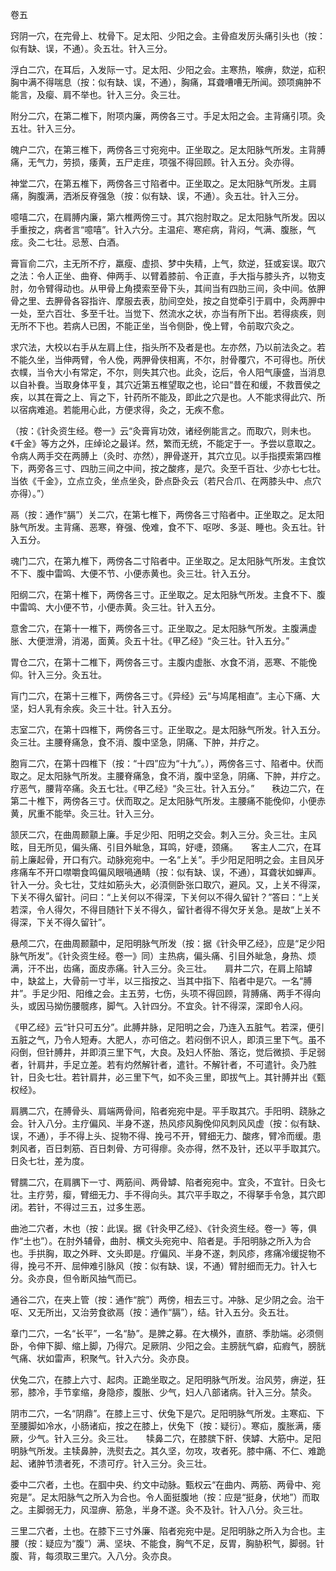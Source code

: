 卷五

窍阴一穴，在完骨上、枕骨下。足太阳、少阳之会。主骨疸发厉头痛引头也（按：似有缺、误，不通）。灸五壮。针入三分。

浮白二穴，在耳后，入发际一寸。足太阳、少阳之会。主寒热，喉痹，欬逆，疝积胸中满不得喘息（按：似有缺、误，不通），胸痛，耳聋嘈嘈无所闻。颈项痈肿不能言，及瘿、肩不举也。针入三分。灸三壮。

附分二穴，在第二椎下，附项内廉，两傍各三寸。手足太阳之会。主背痛引项。灸五壮。针入三分。

魄户二穴，在第三椎下，两傍各三寸宛宛中。正坐取之。足太阳脉气所发。主背膊痛，无气力，劳损，痿黄，五尸走疰，项强不得回顾。针入五分。灸亦得。

神堂二穴，在第五椎下，两傍各三寸陷者中。正坐取之。足太阳脉气所发。主肩痛，胸腹满，洒淅反脊强急（按：似有缺、误，不通）。灸五壮。针入三分。

噫嘻二穴，在肩膊内廉，第六椎两傍三寸。其穴抱肘取之。足太阳脉气所发。因以手重按之，病者言“噫嘻”。针入六分。主温疟、寒疟病，背闷，气满、腹胀，气痃。灸二七壮。忌葱、白酒。

膏盲俞二穴，主无所不疗，羸瘦、虚损、梦中失精，上气，欬逆，狂或妄误。取穴之法：令人正坐、曲脊、伸两手、以臂着膝前、令正直，手大指与膝头齐，以物支肘，勿令臂得动也。从甲骨上角摸索至骨下头，其间当有四肋三间，灸中间。依胛骨之里、去胛骨各容指许、摩服去表，肋间空处，按之自觉牵引于肩中，灸两胛中一处，至六百壮、多至千壮。当觉下、然流水之状，亦当有所下出。若得痰疾，则无所不下也。若病人已困，不能正坐，当令侧卧，俛上臂，令前取穴灸之。

求穴法，大校以右手从左肩上住，指头所不及者是也。左亦然，乃以前法灸之。若不能久坐，当伸两臂，令人俛，两胛骨侠相离，不尔，肘骨覆穴，不可得也。所伏衣幞，当令大小有常定，不尔，则失其穴也。此灸，讫后，令人阳气康盛，当消息以自补飬。当取身体平复，其穴近第五椎望取之也，论曰“昔在和缓，不救晋侯之疾，以其在膏之上、肓之下，针药所不能及，即此之穴是也。人不能求得此穴、所以宿病难追。若能用心此，方便求得，灸之，无疾不愈。

（按：《针灸资生经。卷一》云“灸膏肓功效，诸经例能言之。而取穴，则未也。《千金》等方之外，庄绰论之最详。然，繁而无统，不能定于一。予尝以意取之。令病人两手交在两膊上（灸时、亦然），胛骨遂开，其穴立见。以手指摸索第四椎下，两旁各三寸、四肋三间之中间，按之酸疼，是穴。灸至千百壮、少亦七七壮。当依《千金》，立点立灸，坐点坐灸，卧点卧灸云（若尺合爪、在两膝头中、点穴亦得）。”）

鬲（按：通作“膈”）关二穴，在第七椎下，两傍各三寸陷者中。正坐取之。足太阳脉气所发。主背痛、恶寒，脊强、俛难，食不下、呕哕、多涎、睡也。灸五壮。针入五分。

魂门二穴，在第九椎下，两傍各二寸陷者中。正坐取之。足太阳脉气所发。主食饮不下、腹中雷鸣、大便不节、小便赤黄也。灸三壮。针入五分。

阳纲二穴，在第十椎下，两傍各三寸。正坐取之。足太阳脉气所发。主食不下、腹中雷鸣、大小便不节，小便赤黄。灸三壮。针入五分。

意舍二穴，在第十一椎下，两傍各三寸。正坐取之。足太阳脉气所发。主腹满虚胀、大便泄滑，消渴，面黄。灸五十壮。《甲乙经》“灸三壮。针入五分。”

胃仓二穴，在第十二椎下，两傍各三寸。主腹内虚胀、水食不消，恶寒、不能俛仰。针入三分。灸五壮。

肓门二穴，在第十三椎下，两傍各三寸。《异经》云“与鸠尾相直”。主心下痛、大坚，妇人乳有余疾。灸三十壮。针入五分。

志室二穴，在第十四椎下，两傍各三寸。正坐取之。是太阳脉气所发。针入五分。灸三壮。主腰脊痛急，食不消、腹中坚急，阴痛、下肿，并疗之。

胞肓二穴，在第十四椎下（按：“十四”应为“十九”。），两傍各三寸、陷者中。伏而取之。足太阳脉气所发。主腰脊痛急，食不消，腹中坚急，阴痛、下肿，并疗之。疗恶气，腰背卒痛。灸五七壮。《甲乙经》“灸三壮。针入五分。”　　秩边二穴，在第二十椎下，两傍各三寸。伏而取之。足太阳脉气所发。主腰痛不能俛仰，小便赤黄，尻重不能举。灸三壮。针入三分。

颔厌二穴，在曲周颞顬上廉。手足少阳、阳明之交会。刺入三分。灸三壮。主风眩，目无所见，偏头痛、引目外眦急，耳鸣，好啑，颈痛。　　客主人二穴，在耳前上廉起骨，开口有穴。动脉宛宛中。一名“上关”。手少阳足阳明之会。主目风牙疼痛车不开口噤嚼食鸣偏风眼喎通睛（按：似有缺、误，不通），耳聋状如蝉声。针入一分。灸七壮，艾炷如筋头大，必湏侧卧张口取穴，避风。又，上关不得深，下关不得久留针。问曰：“上关何以不得深，下关何以不得久留针？”答曰：“上关若深，令人得欠，不得目随针下关不得久，留针者得不得欠牙关急。是故“上关不得深，下关不得久留针”。

悬颅二穴，在曲周颞顬中，足阳明脉气所发（按：据《针灸甲乙经》，应是“足少阳脉气所发”。《针灸资生经。卷一》同）主热病，偏头痛、引目外眦急，身热、烦满，汗不出，齿痛，面皮赤痛。针入三分。灸三壮。　　肩井二穴，在肩上陷罅中，缺盆上，大骨前一寸半，以三指按之、当其中指下、陷者中是穴。一名“膊井”。手足少阳、阳维之会。主五劳，七伤，头项不得回顾，背膊痛、两手不得向头，或因马拗伤腰髋疼，脚气。入针四分。不宜灸。针不得深，深即令人闷。

《甲乙经》云“针只可五分”。此膊井脉，足阳明之会，乃连入五脏气。若深，便引五脏之气，乃令人短寿。大肥人，亦可倍之。若闷倒不识人，即湏三里下气。虽不闷倒，但针膊井，并即湏三里下气，大良。及妇人怀胎、落讫，觉后微损、手足弱者，针肩井，手足立差。若有灼然解针者，遣针。不解针者，不可遣针。灸乃胜针，日灸七壮。若针肩井，必三里下气，如不灸三里，即拔气上。其针膊并出《甄权经》。

肩腢二穴，在膊骨头、肩端两骨间，陷者宛宛中是。平手取其穴。手阳明、跷脉之会。针入八分。主疗偏风、半身不遂，热风疹风胸俛仰风刺风风虚（按：似有缺、误，不通），手不得上头、捉物不得、挽弓不开，臂细无力、酸疼，臂冷而缓。患刺风者，百日刺筋、百日刺骨、方可得瘳。灸亦得，然不及针，还以平手取其穴。日灸七壮，差为度。

臂臑二穴，在肩腢下一寸、两筋间、两骨罅、陷者宛宛中。宜灸，不宜针。日灸七壮。主疗劳，瘿，臂细无力、手不得向头。其穴平手取之，不得拏手令急，其穴即闭。若针，不得过三五，过多生恶。

曲池二穴者，木也（按：此误。据《针灸甲乙经》、《针灸资生经。卷一》等，俱作“土也”）。在肘外辅骨，曲肘、横文头宛宛中、陷者是。手阳明脉之所入为合也。手拱胸，取之外畔、文头即是。疗偏风、半身不遂，刺风疹，疼痛冷缓捉物不得，挽弓不开、屈伸难引脉风（按：似有缺、误，不通）臂肘细而无力。针入七分。灸亦良，但令断风抽气而已。

通谷二穴，在夹上管（按：通作“脘”）两傍，相去三寸。冲脉、足少阴之会。治干呕、又无所出，又治劳食欲鬲（按：通作“膈”），结。针入五分。灸五壮。

章门二穴，一名“长平”，一名“胁”。是脾之募。在大横外，直脐、季肋端。必须侧卧，令伸下脚、缩上脚，乃得穴。足厥阴、少阳之会。主膀胱气癖，疝瘕气，膀胱气痛、状如雷声，积聚气。针入六分。灸亦良。

伏兔二穴，在膝上六寸、起肉。正跪坐取之。足阳明脉气所发。治风劳，痹逆，狂邪，膝冷，手节挛缩，身隐疹，腹胀、少气，妇人八部诸病。针入三分。禁灸。

阴市二穴，一名“阴鼎”。在膝上三寸、伏兔下是穴。足阳明脉气所发。主寒疝、下至腰脚如冷水，小肠诸疝，按之在膝上，伏兔下（按：疑衍）。寒疝，腹胀满，痿厥，少气。针入三分。灸三壮。　　犊鼻二穴，在膝膑下骭、侠罅、大筋中。足阳明脉气所发。主犊鼻肿，洗熨去之。其久坚，勿攻，攻者死。膝中痛、不仁、难跪起、诸肿节溃者死，不溃可疗。针入三分。灸三壮。

委中二穴者，土也。在腘中央、约文中动脉。甄权云“在曲内、两筋、两骨中、宛宛是”。足太阳脉气之所入为合也。令人面挺腹地（按：应是“挺身，伏地”）而取之。主脚弱无力，风湿痹、筋急，半身不遂。灸不及针。针入八分。灸三壮。

三里二穴者，土也。在膝下三寸外廉、陷者宛宛中是。足阳明脉之所入为合也。主腰（按：疑应为“腹”）满、坚块、不能食，胸气不足，反胃，胸胁积气，脚弱。针腹、背，每须取三里穴。入八分。灸亦良。

